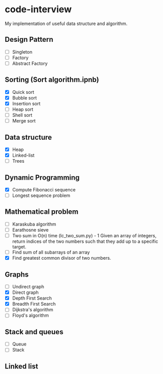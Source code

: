 # code-interview
My implementation of useful data structure and algorithm.

## Design Pattern
- [ ] Singleton
- [ ] Factory
- [ ] Abstract Factory

## Sorting (Sort algorithm.ipnb)
- [x] Quick sort  
- [x] Bubble sort 
- [x] Insertion sort 
- [ ] Heap sort
- [ ] Shell sort
- [ ] Merge sort

## Data structure
- [x] Heap  
- [x] Linked-list  
- [ ] Trees  

## Dynamic Programming
- [x] Compute Fibonacci sequence  
- [ ] Longest sequence problem  

## Mathematical problem
- [ ] Karaskuba algorithm  
- [ ] Earathosne sieve  
- [ ] Two sum in O(n) time (lc_two_sum.py) - 1 Given an array of integers, return indices of the two numbers such that they add up to a specific target.
- [ ] Find sum of all subarrays of an array  
- [x] Find greatest common divisor of two numbers.

## Graphs
- [ ] Undirect graph  
- [x] Direct graph  
- [x] Depth First Search  
- [x] Breadth First Search  
- [ ] Dijkstra's algorithm  
- [ ] Floyd's algorithm  
## Stack and queues 
- [ ] Queue  
- [ ] Stack  

## Linked list 
